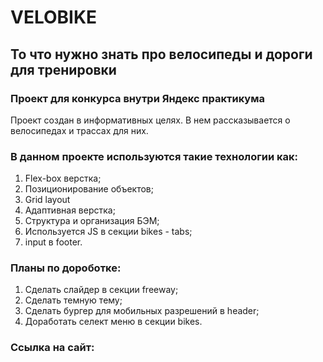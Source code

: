 # VELOBIKE 
## То что нужно знать про велосипеды и дороги для тренировки
### Проект для конкурса внутри Яндекс практикума

Проект создан в информативных целях. В нем рассказывается о велосипедах и трассах для них.

### В данном проекте используются такие технологии как: 
1. Flex-box верстка; 
2. Позиционирование объектов; 
3. Grid layout 
4. Адаптивная верстка; 
5. Структура и организация БЭМ;
6. Используется JS в секции bikes - tabs; 
7. input в footer.

### Планы по дороботке: 
1. Сделать слайдер в секции freeway; 
2. Сделать темную тему;
3. Сделать бургер для мобильных разрешений в header;
4. Доработать селект меню в секции bikes.

### Ссылка на сайт: 



